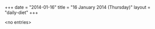 +++
date = "2014-01-16"
title = "16 January 2014 (Thursday)"
layout = "daily-diet"
+++


\<no entries\>
